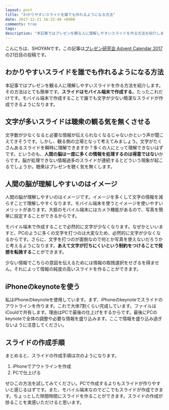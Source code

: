 ```yaml
---
layout: post
title: "わかりやすいスライドを誰でも作れるようになる方法"
date: 2017-12-21 16:32:48 +0900
comments: true
tags: 
description: "本記事ではプレゼンを観る人に理解しやすいスライドを作る方法を紹介します。その方法はとても簡単です。スライドはモバイル端末で作成する。たったこれだけです。モバイル端末で作成することで誰でも文字が少ない簡潔なスライドが作成できるようになります。"
---
```

こんにちは、SHOYANです。この記事は[プレゼン研究会 Advent Calendar 2017](https://qiita.com/advent-calendar/2017/infrapre)の21日目の投稿です。

## わかりやすいスライドを誰でも作れるようになる方法

本記事ではプレゼンを観る人に理解しやすいスライドを作る方法を紹介します。その方法はとても簡単です。**スライドはモバイル端末で作成する**。たったこれだけです。モバイル端末で作成することで誰でも文字が少ない簡潔なスライドが作成できるようになります。

## 文字が多いスライドは聴衆の観る気を無くさせる

文字数が少なくなると必要な情報が伝えられなくなるじゃないかという声が聞こえてきそうです。しかし、観る側の立場となって考えてみましょう。文字がたくさんあるスライドを瞬時に理解できますか？多くの人にとって理解できないはずです。というのも、**人間の脳は一度に多くの情報を処理するのは得意ではない**からです。脳が処理できない情報過多のスライドが連続するとどういう現象が起こるでしょうか。聴衆はプレゼンを聴く気を無くします。

## 人間の脳が理解しやすいのはイメージ

人間の脳が理解しやすいのはイメージです。イメージを多くして文字の情報を減らすことで理解しやすくなります。モバイル端末を使うとイメージを使いやすいメリットがあります。大抵のモバイル端末にはカメラ機能があるので、写真を簡単に設定することができるからです。

モバイル端末で作成することで必然的に文字が少なくなります。なぜかといいますと、PCのように多くの文字を打つのは大変なため、必然的に文字が少なくなるからです。さらに、文字を打つのが面倒なので何とか写真を使えないだろうかと考えるようになります。**あえて文字が打ちにくいという制約をつけることで発想を転換する**ことができます。

少ない情報でこちらの意図を伝えるためには情報の取捨選択をせざるを得ません。それによって情報の純度の高いスライドを作ることができます。

## iPhoneのkeynoteを使う

私はiPhoneのkeynoteを使用しています。まず、iPhoneのkeynoteでスライドのアウトラインを作ります。これで大体7割くらい完成しています。ファイルはiCouldで共有します。理由はPCで最後の仕上げをするからです。最後にPCのkeynoteで全体の調整や必要な情報を盛り込みます。ここで情報を盛り込み過ぎないように注意してください。

## スライドの作成手順

まとめると、スライドの作成手順は次のようになります。

1. iPhoneでアウトラインを作成
2. PCで仕上げる

ぜひこの方法を試してみてください。PCで作成するよりもスライドが作りやすいと感じるはずです。また、モバイル端末なのでどこでもスライドが作成できます。ちょっとした隙間時間にスライドを作ることができます。スライドの作成が捗ることを実感いただけると思います。

